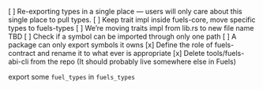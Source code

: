 [ ] Re-exporting types in a single place — users will only care about this single place to pull types.
[ ] Keep trait impl inside fuels-core, move specific types to fuels-types
[ ] We’re moving traits impl from lib.rs to new file name TBD
[ ] Check if a symbol can be imported through only one path
[ ] A package can only export symbols it owns
[x] Define the role of fuels-contract and rename it to what ever is appropriate
[x] Delete tools/fuels-abi-cli from the repo (It should probably live somewhere else in Fuels)

export some `fuel_types` in `fuels_types`
